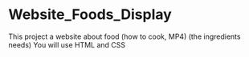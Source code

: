 # Website_Foods_Display
This project a website about food (how to cook, MP4) (the ingredients needs)
You will use HTML and CSS
